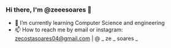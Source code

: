### Hi there, I'm @zeeesoares 👋

- 🌱 I’m currently learning Computer Science and engineering 
- 📫 How to reach me by email or instagram: zecostasoares04@gmail.com | @ _ ze _ soares _
